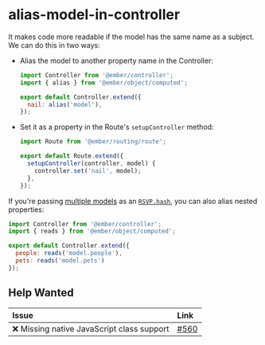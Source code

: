 # alias-model-in-controller

It makes code more readable if the model has the same name as a subject. We can do this in two ways:

- Alias the model to another property name in the Controller:

  ```javascript
  import Controller from '@ember/controller';
  import { alias } from '@ember/object/computed';

  export default Controller.extend({
    nail: alias('model'),
  });
  ```

- Set it as a property in the Route's `setupController` method:

  ```javascript
  import Route from '@ember/routing/route';

  export default Route.extend({
    setupController(controller, model) {
      controller.set('nail', model);
    },
  });
  ```

If you're passing [multiple models](https://guides.emberjs.com/v2.13.0/routing/specifying-a-routes-model/#toc_multiple-models) as an [`RSVP.hash`](https://emberjs.com/api/classes/RSVP.html#method_hash), you can also alias nested properties:

```javascript
import Controller from '@ember/controller';
import { reads } from '@ember/object/computed';

export default Controller.extend({
  people: reads('model.people'),
  pets: reads('model.pets')
});
```

## Help Wanted

| Issue | Link |
| :-- | :-- |
| :x: Missing native JavaScript class support | [#560](https://github.com/ember-cli/eslint-plugin-ember/issues/560) |
